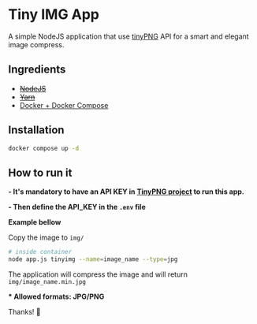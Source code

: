 # Tiny IMG App

A simple NodeJS application that use [tinyPNG](https://tinypng.com/developers) API for a smart and elegant image compress.

## Ingredients

- ~~[NodeJS](https://nodejs.org)~~
- ~~[Yarn](https://yarnpkg.com)~~
- [Docker + Docker Compose](https://docs.docker.com/get-docker)

## Installation

```bash
docker compose up -d
```

## How to run it

**- It's mandatory to have an API KEY in [TinyPNG project](https://tinypng.com/developers) to run this app.**

**- Then define the API_KEY in the `.env` file**

**Example bellow**

Copy the image to `img/`

```bash
# inside container
node app.js tinyimg --name=image_name --type=jpg
```

The application will compress the image and will return `img/image_name.min.jpg`

**\* Allowed formats: JPG/PNG**

Thanks! :metal:

